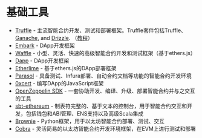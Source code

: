 # 基础工具

* [Truffle](https://trufflesuite.com/) - 主流智能合约开发、测试和部署框架。Truffle套件包括Truffle、[Ganache](https://github.com/trufflesuite/ganache), and [Drizzle](https://github.com/truffle-box/drizzle-box). （[教程](https://media.consensys.net/truffle-deep-dive-what-you-need-to-know-when-developing-on-ethereum-e548d4df6e9)）
* [Embark](https://github.com/embark-framework/embark) - DApp开发框架
* [Waffle](https://getwaffle.io/) - 小型、灵活、快速的高级智能合约开发和测试框架（基于ethers.js）
* [Dapp](https://dapp.tools/dapp/) - DApp开发框架
* [Etherlime](https://github.com/LimeChain/etherlime) - 基于ethers.js的DApp部署框架
* [Parasol](https://github.com/Lamarkaz/parasol) - 具备测试、Infura部署、自动合约文档等功能的智能合约开发环境
* [0xcert](https://github.com/0xcert/framework/) - 编写DApp的JavaScript框架
* [OpenZeppelin SDK](https://openzeppelin.com/sdk/) - 一套协助开发、编译、升级、部署智能合约并与之交互的工具
* [sbt-ethereum](https://sbt-ethereum.io/) - 制表符完整的、基于文本的控制台，用于智能合约交互和开发，包括钱包和ABI管理、ENS支持以及高级Scala集成
* [Brownie](https://github.com/iamdefinitelyahuman/brownie) - Python框架，用于以太坊智能合约部署、测试、交互
* [Cobra](https://github.com/cobraframework/cobra) - 灵活简易的以太坊智能合约开发环境框架，在EVM上进行测试和部署





